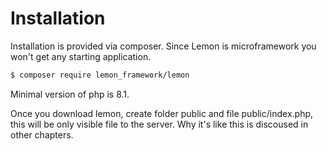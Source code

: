 # Installation

Installation is provided via composer. Since Lemon is microframework you won't get any starting application.

```sh
$ composer require lemon_framework/lemon
```

Minimal version of php is 8.1.

Once you download lemon, create folder public and file public/index.php, this will be only visible file to the server. Why it's like this is discoused in other chapters.
